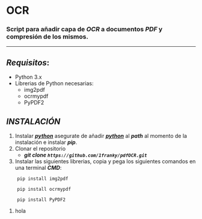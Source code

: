 # OCR 

### Script  para añadir capa de ***OCR*** a documentos ***PDF*** y compresión de los mismos.

--- 

## *Requisitos*:

* Python 3.x 
* Librerias de Python necesarias:
    * img2pdf
    * ocrmypdf
    * PyPDF2


## *INSTALACIÓN*

1. Instalar ***[python](https://www.python.org/downloads/)*** asegurate de añadir ***[python](https://www.python.org/downloads/)***  al ***path*** al momento de la instalación e instalar ***pip***.
2. Clonar el repositorio
   * ***git clone `https://github.com/1franky/pdfOCR.git`***
3. Instalar las siguientes librerias, copia y pega los siguientes comandos en una terminal ***CMD***:

```  
    pip install img2pdf 
```  

```  
    pip install ocrmypdf
```  
```  
    pip install PyPDF2
```

1. hola




